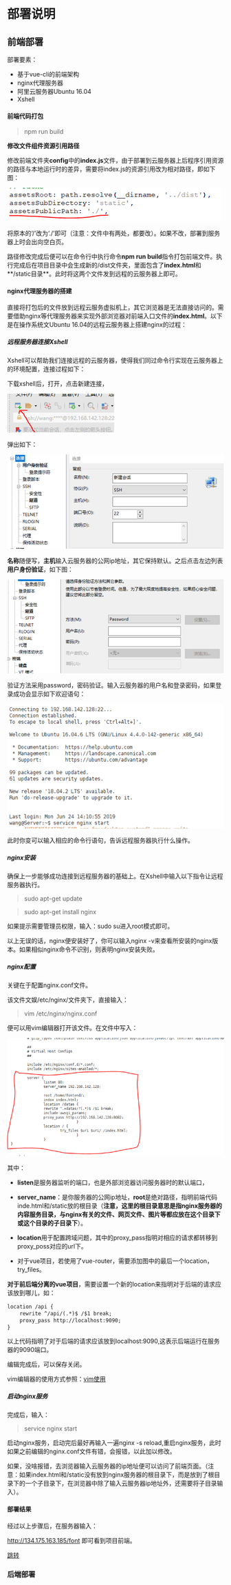 # 部署说明

## 前端部署

部署要素：

+ 基于vue-cli的前端架构
+ nginx代理服务器
+ 阿里云服务器Ubuntu 16.04
+ Xshell

#### 前端代码打包

> npm run build

 **修改文件组件资源引用路径**

修改前端文件夹**config**中的**index.js**文件，由于部署到云服务器上后程序引用资源的路径与本地运行时的差异，需要将index.js的资源引用改为相对路径，即如下图：

![1](assets/1.PNG)

将原本的‘/’改为‘./’即可（注意：文件中有两处，都要改）。如果不改，部署到服务器上时会出向空白页。

路径修改完成后便可以在命令行中执行命令**npm run build**指令打包前端文件。执行完成后在项目目录中会生成新的/dist文件夹，里面包含了**index.html**和**/static目录**。此时将这两个文件发到远程的云服务器上即可。

#### nginx代理服务器的搭建

直接将打包后的文件放到远程云服务虚拟机上，其它浏览器是无法直接访问的。需要借助nginx等代理服务器来实现外部浏览器对前端入口文件的**index.html**。以下是在操作系统文Ubuntu 16.04的远程云服务器上搭建nginx的过程：

##### 远程服务器连接Xshell

Xshell可以帮助我们连接远程的云服务器，使得我们同过命令行实现在云服务器上的环境配置，连接过程如下：

下载xshell后，打开，点击新建连接，

![2](assets/2.PNG)

弹出如下：

![3](assets/3.PNG)

**名称**随便写，**主机**输入云服务器的公网ip地址，其它保持默认。之后点击左边列表**用户身份验证**，如下图：

![4](assets/4.PNG)

验证方法采用password，密码验证。输入云服务器的用户名和登录密码，如果登录成功会显示如下欢迎语句：

![5](assets/5.PNG)

此时你变可以输入相应的命令行语句，告诉远程服务器执行什么操作。

##### nginx安装

确保上一步能够成功连接到远程服务器的基础上。在Xshell中输入以下指令让远程服务器执行。

> sudo apt-get update

> sudo apt-get install nginx

如果提示需要管理员权限，输入：sudo su进入root模式即可。

以上无误的话，nginx便安装好了，你可以输入nginx -v来查看所安装的nginx版本。如果相似nginx命令不识别，则表明nginx安装失败。

##### nginx配置

关键在于配置nginx.conf文件。

该文件文娱/etc/nginx/文件夹下，直接输入：

> vim /etc/nginx/nginx.conf

便可以用vim编辑器打开该文件。在文件中写入：

![6](assets/6.PNG)

其中：

+ **listen**是服务器监听的端口，也是外部浏览器访问服务器时的默认端口，

+ **server_name**：是你服务器的公网ip地址，**root**是绝对路径，指明前端代码inde.html和/static放的根目录（**注意，这里的根目录意思是指nginx服务器的内容服务目录，与nginx有关的文件、网页文件、图片等都应放在这个目录下或这个目录的子目录下**）。
+ **location**用于配置跨域问题，其中的proxy_pass指明对相应的请求都转移到proxy_poss对应的url下。
+ 对于vue项目，若使用了vue-router，需要添加图中的最后一个location，try_files。

**对于前后端分离的vue项目**，需要设置一个新的location来指明对于后端的请求应该放到哪儿，如：

```
location /api {
    rewrite ^/api/(.*)$ /$1 break;
    proxy_pass http://localhost:9090;
}
```

以上代码指明了对于后端的请求应该放到localhost:9090,这表示后端运行在服务器的9090端口。

编辑完成后，可以保存关闭。

vim编辑器的使用方式参照：[vim使用](https://www.runoob.com/linux/linux-vim.html)

##### 启动nginx服务

完成后，输入：

> service nginx start

启动nginx服务，启动完后最好再输入一遍nginx -s reload,重启nginx服务，此时如果之前编辑的nginx.conf文件有错，会报错，以此加以修改。

如果，没啥报错，去浏览器输入云服务器的ip地址便可以访问了前端页面。（注意：如果index.html和/static没有放到nginx服务器的根目录下，而是放到了根目录下的一个子目录下，在浏览器中除了输入云服务器ip地址外，还需要将子目录输入）。

#### 部署结果

经过以上步骤后，在服务器输入：

http://134.175.163.185/font 即可看到项目前端。 

[跳转](http://134.175.163.185/font)   




### 后端部署

